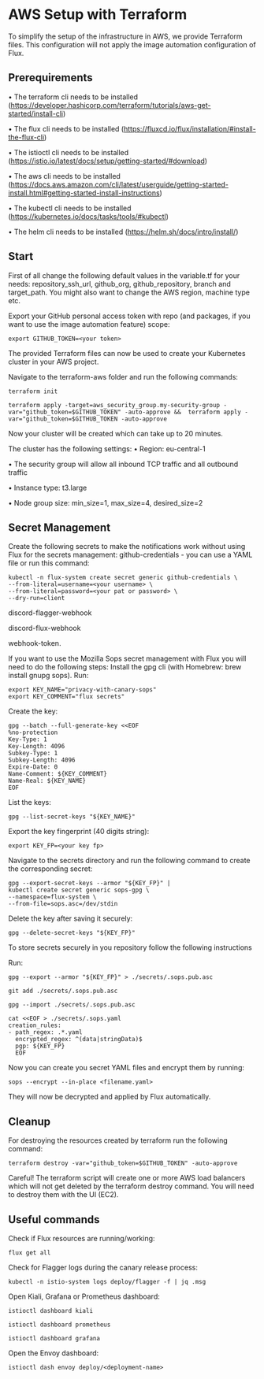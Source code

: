 # AWS Setup with Terraform

To simplify the setup of the infrastructure in AWS, we provide Terraform files. This configuration will not apply the image
automation configuration of Flux. 

## Prerequirements
•   The terraform cli needs to be installed (https://developer.hashicorp.com/terraform/tutorials/aws-get-started/install-cli)

•   The flux cli needs to be installed (https://fluxcd.io/flux/installation/#install-the-flux-cli)

•   The istioctl cli needs to be installed (https://istio.io/latest/docs/setup/getting-started/#download)

•   The aws cli needs to be installed (https://docs.aws.amazon.com/cli/latest/userguide/getting-started-install.html#getting-started-install-instructions)

•   The kubectl cli needs to be installed (https://kubernetes.io/docs/tasks/tools/#kubectl)

•   The helm cli needs to be installed (https://helm.sh/docs/intro/install/)

## Start
First of all change the following default values in the variable.tf for your needs:
repository_ssh_url, github_org, github_repository, branch and target_path. You might also want to change the AWS region, machine type etc.

Export your GitHub personal access token with repo (and packages, if you want to use the image automation feature) scope:
```shell
export GITHUB_TOKEN=<your token>
```

The provided Terraform files can now be used to create your Kubernetes cluster in your AWS project.

Navigate to the terraform-aws folder and run the following commands:
```shell
terraform init
```
```shell
terraform apply -target=aws_security_group.my-security-group -var="github_token=$GITHUB_TOKEN" -auto-approve &&  terraform apply -var="github_token=$GITHUB_TOKEN -auto-approve
```

Now your cluster will be created which can take up to 20 minutes.

The cluster has the following settings:
•	Region: eu-central-1

•	The security group will allow all inbound TCP traffic and all outbound traffic

•	Instance type: t3.large

•   Node group size: min_size=1, max_size=4, desired_size=2

## Secret Management
Create the following secrets to make the notifications work without using Flux for the secrets management:
github-credentials - you can use a YAML file or run this command:
```shell
kubectl -n flux-system create secret generic github-credentials \
--from-literal=username=<your username> \
--from-literal=password=<your pat or password> \
--dry-run=client 
```
discord-flagger-webhook

discord-flux-webhook

webhook-token.

If you want to use the Mozilla Sops secret management with Flux you will need to do the following steps:
Install the gpg cli (with Homebrew: brew install gnupg sops).
Run:
```shell
export KEY_NAME="privacy-with-canary-sops"
export KEY_COMMENT="flux secrets"
```
Create the key:
```shell
gpg --batch --full-generate-key <<EOF
%no-protection
Key-Type: 1
Key-Length: 4096
Subkey-Type: 1
Subkey-Length: 4096
Expire-Date: 0
Name-Comment: ${KEY_COMMENT}
Name-Real: ${KEY_NAME}
EOF
```
List the keys:
```shell
gpg --list-secret-keys "${KEY_NAME}"
```
Export the key fingerprint (40 digits string):
```shell
export KEY_FP=<your key fp>
```
Navigate to the secrets directory and run the following command to create the corresponding secret:
```shell
gpg --export-secret-keys --armor "${KEY_FP}" |
kubectl create secret generic sops-gpg \
--namespace=flux-system \
--from-file=sops.asc=/dev/stdin
```
Delete the key after saving it securely:
```shell
gpg --delete-secret-keys "${KEY_FP}"
```

To store secrets securely in you repository follow the following instructions

Run:
```shell
gpg --export --armor "${KEY_FP}" > ./secrets/.sops.pub.asc
```
```shell
git add ./secrets/.sops.pub.asc
```
```shell
gpg --import ./secrets/.sops.pub.asc
```
```shell
cat <<EOF > ./secrets/.sops.yaml
creation_rules:
- path_regex: .*.yaml
  encrypted_regex: ^(data|stringData)$
  pgp: ${KEY_FP}
  EOF
```

Now you can create you secret YAML files and encrypt them by running:
```shell
sops --encrypt --in-place <filename.yaml>
```

They will now be decrypted and applied by Flux automatically.

## Cleanup
For destroying the resources created by terraform run the following command:
```shell
terraform destroy -var="github_token=$GITHUB_TOKEN" -auto-approve
```

Careful! The terraform script will create one or more AWS load balancers which will not get deleted by the terraform 
destroy command. You will need to destroy them with the UI (EC2).


## Useful commands
Check if Flux resources are running/working: 
```shell
flux get all
```

Check for Flagger logs during the canary release process: 
```shell
kubectl -n istio-system logs deploy/flagger -f | jq .msg
```

Open Kiali, Grafana or Prometheus dashboard:
```shell
istioctl dashboard kiali
```
```shell
istioctl dashboard prometheus
```
```shell
istioctl dashboard grafana
```

Open the Envoy dashboard:
```shell
istioctl dash envoy deploy/<deployment-name>
```